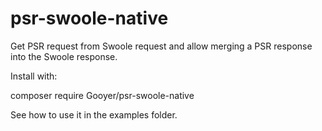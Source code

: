 # psr-swoole-native
Get PSR request from Swoole request and allow merging a PSR response into the Swoole response.

Install with:

composer require Gooyer/psr-swoole-native

See how to use it in the examples folder.
